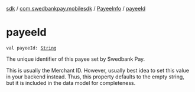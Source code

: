 [sdk](../../index.md) / [com.swedbankpay.mobilesdk](../index.md) / [PayeeInfo](index.md) / [payeeId](./payee-id.md)

# payeeId

`val payeeId: `[`String`](https://kotlinlang.org/api/latest/jvm/stdlib/kotlin/-string/index.html)

The unique identifier of this payee set by Swedbank Pay.

This is usually the Merchant ID. However, usually best idea to set this value in your backend
instead. Thus, this property defaults to the empty string, but it is included in the data
model for completeness.

